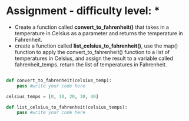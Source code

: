 # Assignment - difficulty level: *

- Create a function called **convert_to_fahrenheit()** that takes in a temperature in Celsius as a parameter and returns the temperature in Fahrenheit.
- create a function called **list_celsius_to_fahrenheit()**, use the map() function to apply the convert_to_fahrenheit() function to a list of temperatures in Celsius, and assign the result to a variable called fahrenheit_temps.
return the list of temperatures in Fahrenheit.

```python

def convert_to_fahrenheit(celsius_temp):
    pass #write your code here

celsius_temps = [0, 10, 20, 30, 40]

def list_celsius_to_fahrenheit(celsius_temps):
    pass #write your code here

```
